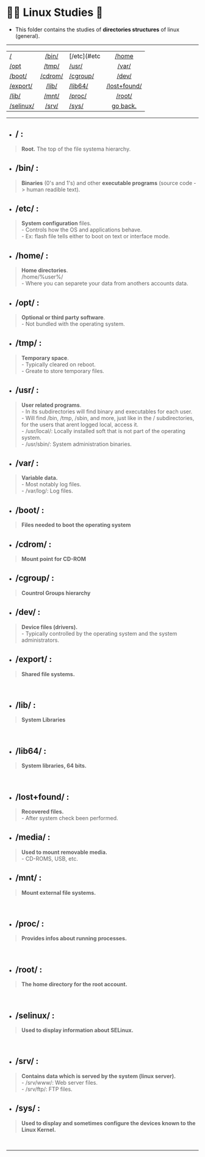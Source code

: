 # :student: Linux Studies :penguin:
* This folder contains the studies of **directories structures** of linux (general).

***

| |  |  |  |
| - | :-: | - | :-: |
| [/](#) | [/bin/](#bin) | [/etc](#etc | [/home](#home) |
| [/opt](#opt) | [/tmp/](#tmp) | [/usr/](#usr) | [/var/](#var) |
| [/boot/](#boot) | [/cdrom/](#cdrom) | [/cgroup/](#cgroup) | [/dev/](#dev) |
| [/export/](#export) | [/lib/](#lib) | [/lib64/](#lib64) | [/lost+found/](#lostfound) |
| [/lib/](#lib) | [/mnt/](#mnt) | [/proc/](#proc) | [/root/](#root) |
| [/selinux/](#selinux) | [/srv/](#srv) | [/sys/](#sys) | [go back.](../) |


***

* ## / :
> **Root.**
> The top of the file systema hierarchy.

* ## /bin/ :
> **Binaries** (0's and 1's) and other
>**executable programs** (source code -> human readible text).

* ## /etc/ :
> **System configuration** files. <br>- Controls how the OS and applications behave. <br>- Ex: flash file tells either to boot on text or interface mode.

* ## /home/ : 
> **Home directories**.
<br> /home/%user%/
<br>- Where you can separete your data from anothers accounts data.

* ## /opt/ :
> **Optional or third party software**.
<br>- Not bundled with the operating system.

* ## /tmp/ :
> **Temporary space**.
<br>- Typically cleared on reboot.
<br>- Greate to store temporary files.

* ## /usr/ :
> **User related programs**.
<br>- In its subdirectories will find binary and executables for each user.
<br>- Will find /bin, /tmp, /sbin, and more, just like in the / subdirectories, for the users that arent logged local, access it.
<br>- /usr/local/: Locally installed soft that is not part of the operating system.
<br>- /usr/sbin/: System administration binaries.

* ## /var/ :
> **Variable data.**
<br>- Most notably log files.
<br>- /var/log/: Log files.

*  ## /boot/ :
> **Files needed to boot the operating system**

*  ## /cdrom/ :
> **Mount point for CD-ROM**

*  ## /cgroup/ :
> **Countrol Groups hierarchy**

*  ## /dev/ :
> **Device files (drivers).**
<br>- Typically controlled by the operating system and the system administrators.


*  ## /export/ :
> **Shared file systems.**
<br>

*  ## /lib/ :
> **System Libraries**
<br>

*  ## /lib64/ :
> **System libraries, 64 bits.**
<br>

*  ## /lost+found/ :
> **Recovered files.**
<br>- After system check been performed.

*  ## /media/ :
> **Used to mount removable media.**
<br>- CD-ROMS, USB, etc.

*  ## /mnt/ :
> **Mount external file systems.**
<br>

*  ## /proc/ :
> **Provides infos about running processes.**
<br>

*  ## /root/ :
> **The home directory for the root account.**
<br>

*  ## /selinux/ :
> **Used to display information about SELinux.**
<br>

*  ## /srv/ :
> **Contains data which is served by the system (linux server).**
<br>- /srv/www/: Web server files.
<br>- /srv/ftp/: FTP files.

*  ## /sys/ :
> **Used to display and sometimes configure the devices known to the Linux Kernel.**
<br>

***

